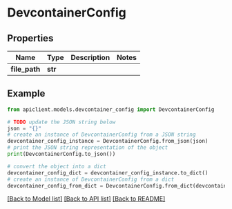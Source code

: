 # DevcontainerConfig


## Properties

Name | Type | Description | Notes
------------ | ------------- | ------------- | -------------
**file_path** | **str** |  | 

## Example

```python
from apiclient.models.devcontainer_config import DevcontainerConfig

# TODO update the JSON string below
json = "{}"
# create an instance of DevcontainerConfig from a JSON string
devcontainer_config_instance = DevcontainerConfig.from_json(json)
# print the JSON string representation of the object
print(DevcontainerConfig.to_json())

# convert the object into a dict
devcontainer_config_dict = devcontainer_config_instance.to_dict()
# create an instance of DevcontainerConfig from a dict
devcontainer_config_from_dict = DevcontainerConfig.from_dict(devcontainer_config_dict)
```
[[Back to Model list]](../README.md#documentation-for-models) [[Back to API list]](../README.md#documentation-for-api-endpoints) [[Back to README]](../README.md)


